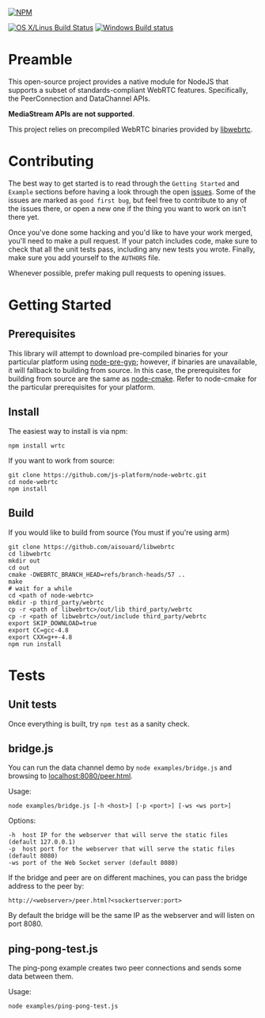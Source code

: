 [![NPM](https://nodei.co/npm/wrtc.png?downloads=true&stars=true)](https://nodei.co/npm/wrtc/)

[![OS X/Linus Build Status](https://secure.travis-ci.org/js-platform/node-webrtc.png?branch=develop)](http://travis-ci.org/js-platform/node-webrtc) [![Windows Build status](https://ci.appveyor.com/api/projects/status/iulc84we28o1i7b9?svg=true)](https://ci.appveyor.com/project/markandrus/node-webrtc-7bnua)

# Preamble

This open-source project provides a native module for NodeJS that supports a subset of standards-compliant WebRTC features. Specifically, the PeerConnection and DataChannel APIs. 

__MediaStream APIs are not supported__.

This project relies on precompiled WebRTC binaries provided by [libwebrtc](https://github.com/aisouard/libwebrtc).

# Contributing

The best way to get started is to read through the `Getting Started` and `Example` sections before having a look through the open [issues](https://github.com/modeswitch/node-webrtc/issues). Some of the issues are marked as `good first bug`, but feel free to contribute to any of the issues there, or open a new one if the thing you want to work on isn't there yet.

Once you've done some hacking and you'd like to have your work merged, you'll need to make a pull request. If your patch includes code, make sure to check that all the unit tests pass, including any new tests you wrote. Finally, make sure you add yourself to the `AUTHORS` file.

Whenever possible, prefer making pull requests to opening issues.

# Getting Started

## Prerequisites

This library will attempt to download pre-compiled binaries for your particular
platform using [node-pre-gyp](https://github.com/mapbox/node-pre-gyp); however,
if binaries are unavailable, it will fallback to building from source. In this
case, the prerequisites for building from source are the same as
[node-cmake](https://github.com/cjntaylor/node-cmake). Refer to node-cmake for the
particular prerequisites for your platform.

## Install

The easiest way to install is via npm:

````
npm install wrtc
````

If you want to work from source:

````
git clone https://github.com/js-platform/node-webrtc.git
cd node-webrtc
npm install
````

## Build

If you would like to build from source (You must if you're using arm)

````
git clone https://github.com/aisouard/libwebrtc
cd libwebrtc
mkdir out
cd out
cmake -DWEBRTC_BRANCH_HEAD=refs/branch-heads/57 ..
make
# wait for a while
cd <path of node-webrtc>
mkdir -p third_party/webrtc
cp -r <path of libwebrtc>/out/lib third_party/webrtc
cp -r <path of libwebrtc>/out/include third_party/webrtc
export SKIP_DOWNLOAD=true
export CC=gcc-4.8
export CXX=g++-4.8
npm run install
````


# Tests

## Unit tests

Once everything is built, try `npm test` as a sanity check.

## bridge.js

You can run the data channel demo by `node examples/bridge.js` and browsing to [localhost:8080/peer.html](http:localhost:8080/peer.html).

Usage:

````
node examples/bridge.js [-h <host>] [-p <port>] [-ws <ws port>]
````

Options:

````
-h  host IP for the webserver that will serve the static files (default 127.0.0.1)
-p  host port for the webserver that will serve the static files (default 8080)
-ws port of the Web Socket server (default 8080)
````

If the bridge and peer are on different machines, you can pass the bridge address to the peer by:
````
http://<webserver>/peer.html?<sockertserver:port>
````

By default the bridge will be the same IP as the webserver and will listen on port 8080.

## ping-pong-test.js

The ping-pong example creates two peer connections and sends some data between them.

Usage:

````
node examples/ping-pong-test.js
````
